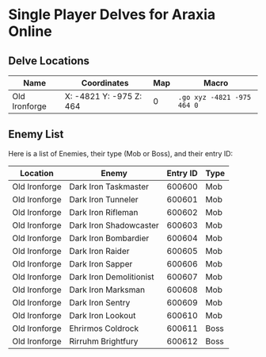 # Single Player Delves for Araxia Online

## Delve Locations

| Name          | Coordinates                   | Map | Macro                          |
|---------------|-------------------------------|-----|---------------------------------|
| Old Ironforge | X: -4821 Y: -975 Z: 464       | 0   | `.go xyz -4821 -975 464 0`     |

## Enemy List

Here is a list of Enemies, their type (Mob or Boss), and their entry ID:

| Location       | Enemy                | Entry ID | Type  |
|----------------|----------------------|----------|-------|
| Old Ironforge  | Dark Iron Taskmaster | 600600   | Mob   |
| Old Ironforge  | Dark Iron Tunneler   | 600601   | Mob   |
| Old Ironforge  | Dark Iron Rifleman   | 600602   | Mob   |
| Old Ironforge  | Dark Iron Shadowcaster | 600603 | Mob   |
| Old Ironforge  | Dark Iron Bombardier | 600604   | Mob   |
| Old Ironforge  | Dark Iron Raider     | 600605   | Mob   |
| Old Ironforge  | Dark Iron Sapper     | 600606   | Mob   |
| Old Ironforge  | Dark Iron Demolitionist | 600607 | Mob   |
| Old Ironforge  | Dark Iron Marksman   | 600608   | Mob   |
| Old Ironforge  | Dark Iron Sentry     | 600609   | Mob   |
| Old Ironforge  | Dark Iron Lookout    | 600610   | Mob   |
| Old Ironforge  | Ehrirmos Coldrock    | 600611   | Boss  |
| Old Ironforge  | Rirruhm Brightfury   | 600612   | Boss  |


